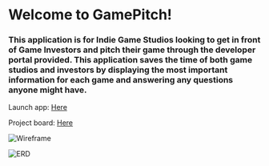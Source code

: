  # Welcome to GamePitch!

 ### This application is for Indie Game Studios looking to get in front of Game Investors and pitch their game through the developer portal provided. This application saves the time of both game studios and investors by displaying the most important information for each game and answering any questions anyone might have.

 Launch app: [Here](https://gamepitch.herokuapp.com/)
 
 Project board: [Here](https://github.com/yourOnlyCode/gamepitch/projects/1?fullscreen=true)

![Wireframe](https://imgur.com/0dryzS4.png)

![ERD](https://imgur.com/nO75TUm.png)